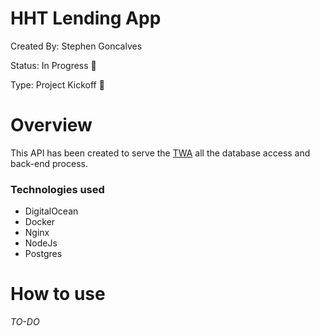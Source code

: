 # HHT Lending App

Created By: Stephen Goncalves

Status: In Progress 🙌

Type: Project Kickoff 🚀


# Overview

This API has been created to serve the [TWA](https://github.com/stgonzales/twa) all the database access and back-end process.

### Technologies used

- DigitalOcean
- Docker
- Nginx
- NodeJs
- Postgres

# How to use

*TO-DO*
